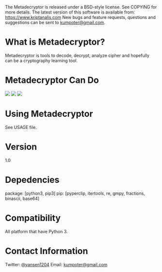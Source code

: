 The Metadecryptor is released under a BSD-style license. See COPYING for more details.
The latest version of this software is available from: https://www.kriptanalis.com
New bugs and feature requests, questions and suggestions can be sent to kumpoter@gmail.com.

# What is Metadecryptor?
Metadecryptor is tools to decode, decrypt, analyze cipher and hopefully can be a cryptography learning tool.

# Metadecryptor Can Do
![](http://4.bp.blogspot.com/-1tjifdb1n7Q/VZbFQGHlSXI/AAAAAAAABLo/ZwE_FqDDuLs/s640/2015-07-03-105552_1366x768_scrot.png)
![](http://4.bp.blogspot.com/-zVGyG4UoRyM/VZbFUKfR6GI/AAAAAAAABLw/rmRAa9bVM28/s640/2015-07-03-105614_1366x766_scrot.png)
![](http://4.bp.blogspot.com/-JDN6ZtatXaw/VZbFW2CiW4I/AAAAAAAABL4/3w3mVT6I5yQ/s640/2015-07-03-105705_1366x766_scrot.png)

# Using Metadecryptor
See USAGE file.

# Version
1.0

# Depedencies
package: [python3, pip3]
pip: [pyperclip, itertools, re, gmpy, fractions, binascii, base64]

# Compatibility
All platform that have Python 3.

# Contact Information
Twitter: [@yansen1204](https://twitter.com/yansen1204)
Email: kumpoter@gmail.com
